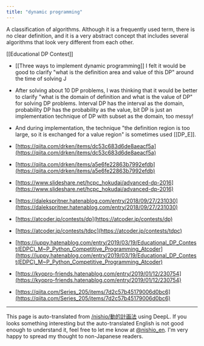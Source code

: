 ```yaml
---
title: "dynamic programming"
---
```


A classification of algorithms. Although it is a frequently used term, there is no clear definition, and it is a very abstract concept that includes several algorithms that look very different from each other.

[[Educational DP Contest]]
- [[Three ways to implement dynamic programming]]
I felt it would be good to clarify "what is the definition area and value of this DP" around the time of solving J
- After solving about 10 DP problems, I was thinking that it would be better to clarify "what is the domain of definition and what is the value of DP" for solving DP problems. Interval DP has the interval as the domain, probability DP has the probability as the value, bit DP is just an implementation technique of DP with subset as the domain, too messy!
- And during implementation, the technique "the definition region is too large, so it is exchanged for a value region" is sometimes used [[DP_E]].



- [https://qiita.com/drken/items/dc53c683d6de8aeacf5a](https://qiita.com/drken/items/dc53c683d6de8aeacf5a)
- [https://qiita.com/drken/items/a5e6fe22863b7992efdb](https://qiita.com/drken/items/a5e6fe22863b7992efdb)
- [https://www.slideshare.net/hcpc_hokudai/advanced-dp-2016](https://www.slideshare.net/hcpc_hokudai/advanced-dp-2016)
- [https://dalekspritner.hatenablog.com/entry/2018/09/27/231030](https://dalekspritner.hatenablog.com/entry/2018/09/27/231030)
- [https://atcoder.jp/contests/dp](https://atcoder.jp/contests/dp)
- [https://atcoder.jp/contests/tdpc](https://atcoder.jp/contests/tdpc)
- [https://juppy.hatenablog.com/entry/2019/03/19/Educational_DP_Contest(EDPC)_M~P_Python_Competitive_Programming_Atcoder](https://juppy.hatenablog.com/entry/2019/03/19/Educational_DP_Contest(EDPC)_M~P_Python_Competitive_Programming_Atcoder)
- [https://kyopro-friends.hatenablog.com/entry/2019/01/12/230754](https://kyopro-friends.hatenablog.com/entry/2019/01/12/230754)
- [https://qiita.com/Series_205/items/7d2c57b45179006d0bc6](https://qiita.com/Series_205/items/7d2c57b45179006d0bc6)

---
This page is auto-translated from [/nishio/動的計画法](https://scrapbox.io/nishio/動的計画法) using DeepL. If you looks something interesting but the auto-translated English is not good enough to understand it, feel free to let me know at [@nishio_en](https://twitter.com/nishio_en). I'm very happy to spread my thought to non-Japanese readers.